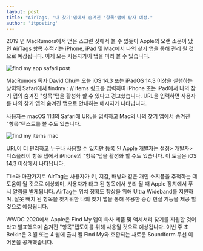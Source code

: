 ```yaml
---
layout: post
title: "AirTags, '내 찾기'앱에서 숨겨진 '항목'탭에 탑재 예정."
author: 'itposting'
---
```


2019 년 MacRumors에서 얻은 스크린 샷에서 볼 수 있듯이 Apple의 오랜 소문이 났던 AirTags 항목 추적기는 iPhone, iPad 및 Mac에서 나의 찾기 앱을 통해 관리 될 것으로 예상됩니다.
 이제 모든 사용자가이 탭을 미리 볼 수 있습니다.

![find my app safari post](https://images.macrumors.com/t/VOM5eg5estKZ8wY6kJ-xQha2NNw=/2500x0/filters:no_upscale():quality(90)/article-new/2021/01/find-my-app-safari-post.jpg)

MacRumors 독자 David Chu는 오늘 iOS 14.3 또는 iPadOS 14.3 이상을 실행하는 장치의 Safari에서 findmy : // items 링크를 입력하여 iPhone 또는 iPad에서 나의 찾기 앱의 숨겨진 "항목"탭을 활성화 할 수 있다고 경고했습니다.
 URL을 입력하면 사용자를 나의 찾기 앱의 숨겨진 탭으로 안내하는 메시지가 나타납니다.

사용자는 macOS 11.1의 Safari에 URL을 입력하고 Mac의 나의 찾기 앱에서 숨겨진 "항목"텍스트를 볼 수도 있습니다.

![find my items mac](https://images.macrumors.com/t/KO0vrfFITqs6m3HnlWOFnxcjHHk=/2500x0/filters:no_upscale():quality(90)/article-new/2021/01/find-my-items-mac.jpg)

URL이 더 편리하고 누구나 사용할 수 있지만 등록 된 Apple 개발자는 설정> 개발자> 디스플레이 항목 탭에서 iPhone의 "항목"탭을 활성화 할 수도 있습니다.
 이 토글은 iOS 14.3 이상에서 나타납니다.

Tile과 마찬가지로 AirTag는 사용자가 키, 지갑, 배낭과 같은 개인 소지품을 추적하는 데 도움이 될 것으로 예상되며, 사용자가 태그 된 항목에서 분리 될 때 Apple 장치에서 푸시 알림을 받게됩니다.
 AirTag는 위치 정확도 향상을 위해 Ultra Wideband를 지원하며, 잘못 배치 된 항목을 찾기위한 나의 찾기 앱을 통해 유용한 증강 현실 기능을 제공 할 것으로 예상됩니다.

WWDC 2020에서 Apple은 Find My 앱이 타사 제품 및 액세서리 찾기를 지원할 것이라고 발표했으며 숨겨진 "항목"탭도이를 위해 사용될 것으로 예상됩니다.
 이번 주 초 Belkin은 3 월 또는 4 월에 출시 될 Find My와 호환되는 새로운 Soundform 무선 이어폰을 공개했습니다.